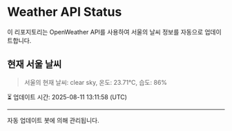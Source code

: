 
# Weather API Status

이 리포지토리는 OpenWeather API를 사용하여 서울의 날씨 정보를 자동으로 업데이트합니다.

## 현재 서울 날씨
> 서울의 현재 날씨: clear sky, 온도: 23.71°C, 습도: 86%

⏳ 업데이트 시간: 2025-08-11 13:11:58 (UTC)

---
자동 업데이트 봇에 의해 관리됩니다.
